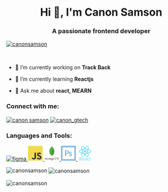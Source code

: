 
<h1 align="center">Hi 👋, I'm Canon Samson</h1>
<h3 align="center">A passionate frontend developer</h3>

<img align="right" width="400" src="https://cdn.dribbble.com/users/1162077/screenshots/3848914/programmer.gif" alt="">
<p align="left"> <a href="https://github.com/ryo-ma/github-profile-trophy"><img src="https://github-profile-trophy.vercel.app/?username=canonsamson" alt="canonsamson" /></a> </p>

<p align="left"> <a href="https://twitter.com/" target="blank"><img src="https://img.shields.io/twitter/follow/?logo=twitter&style=for-the-badge" alt="" /></a> </p>

- 🔭 I’m currently working on **Track Back**

- 🌱 I’m currently learning **Reactjs**

- 💬 Ask me about **react, MEARN**

<h3 align="left">Connect with me:</h3>
<p align="left">
<a href="https://linkedin.com/in/canon samson" target="blank"><img align="center" src="https://raw.githubusercontent.com/rahuldkjain/github-profile-readme-generator/master/src/images/icons/Social/linked-in-alt.svg" alt="canon samson" height="30" width="40" /></a>
<a href="https://instagram.com/canon_gtech" target="blank"><img align="center" src="https://raw.githubusercontent.com/rahuldkjain/github-profile-readme-generator/master/src/images/icons/Social/instagram.svg" alt="canon_gtech" height="30" width="40" /></a>
</p>

<h3 align="left">Languages and Tools:</h3>
<p align="left"> <a href="https://www.figma.com/" target="_blank" rel="noreferrer"> <img src="https://www.vectorlogo.zone/logos/figma/figma-icon.svg" alt="figma" width="40" height="40"/> </a> <a href="https://developer.mozilla.org/en-US/docs/Web/JavaScript" target="_blank" rel="noreferrer"> <img src="https://raw.githubusercontent.com/devicons/devicon/master/icons/javascript/javascript-original.svg" alt="javascript" width="40" height="40"/> </a> <a href="https://www.mongodb.com/" target="_blank" rel="noreferrer"> <img src="https://raw.githubusercontent.com/devicons/devicon/master/icons/mongodb/mongodb-original-wordmark.svg" alt="mongodb" width="40" height="40"/> </a> <a href="https://www.photoshop.com/en" target="_blank" rel="noreferrer"> <img src="https://raw.githubusercontent.com/devicons/devicon/master/icons/photoshop/photoshop-line.svg" alt="photoshop" width="40" height="40"/> </a> <a href="https://reactjs.org/" target="_blank" rel="noreferrer"> <img src="https://raw.githubusercontent.com/devicons/devicon/master/icons/react/react-original-wordmark.svg" alt="react" width="40" height="40"/> </a> </p>

<p><img align="left" src="https://github-readme-stats.vercel.app/api/top-langs?username=canonsamson&show_icons=true&locale=en&layout=compact" alt="canonsamson" /></p>

<p>&nbsp;<img align="center" src="https://github-readme-stats.vercel.app/api?username=canonsamson&show_icons=true&locale=en" alt="canonsamson" /></p>

<p><img align="center" src="https://github-readme-streak-stats.herokuapp.com/?user=canonsamson&" alt="canonsamson" /></p>

